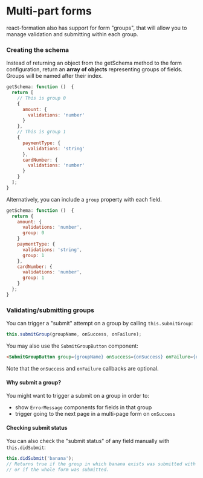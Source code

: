 # Multi-part forms

react-formation also has support for form "groups", that will allow you to manage validation and submitting within each group.

### Creating the schema

Instead of returning an object from the getSchema method to the form configuration, return an **array of objects** representing groups of fields. Groups will be named after their index.

```js
getSchema: function ()  {
  return [
    // This is group 0
    {
      amount: {
        validations: 'number'
      }
    },
    // This is group 1
    {
      paymentType: {
        validations: 'string'
      },
      cardNumber: {
        validations: 'number'
      }
    }
  ];
}
```

Alternatively, you can include a `group` property with each field.

```js
getSchema: function ()  {
  return {
    amount: {
      validations: 'number',
      group: 0
    }
    paymentType: {
      validations: 'string',
      group: 1
    },
    cardNumber: {
      validations: 'number',
      group: 1
    }
  };
}
```

### Validating/submitting groups

You can trigger a "submit" attempt on a group by calling `this.submitGroup`:

```js
this.submitGroup(groupName, onSuccess, onFailure);
```

You may also use the `SubmitGroupButton` component:

```html
<SubmitGroupButton group={groupName} onSuccess={onSuccess} onFailure={onFailure} />
```

Note that the `onSuccess` and `onFailure` callbacks are optional.

#### Why submit a group?

You might want to trigger a submit on a group in order to:

* show `ErrorMessage` components for fields in that group
* trigger going to the next page in a multi-page form on `onSuccess`

#### Checking submit status

You can also check the "submit status" of any field manually with `this.didSubmit`:

```js
this.didSubmit('banana');
// Returns true if the group in which banana exists was submitted with submitGroup,
// or if the whole form was submitted.
```



